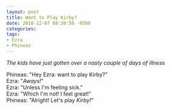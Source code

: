```yaml
---
layout: post
title: Want to Play Kirby?
date: 2018-12-07 08:20:58 -0500
categories:
tags:
- Ezra
- Phineas
---
```


_The kids have just gotten over a nasty couple of days of illness_

Phineas: "Hey Ezra: want to play Kirby?"<br/>
Ezra: "_Aways!_"<br/>
Ezra: "Unless I'm feeling sick."<br/>
Ezra: "Which I'm not! I feel great!"<br/>
Phineas: "Alright! Let's play _Kirby!_"
